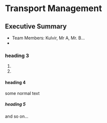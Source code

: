 # Transport Management

## Executive Summary
- Team Members: Kulvir, Mr A, Mr. B...
-  

### heading 3
1.
2.

#### heading 4
some normal text 

##### heading 5

and so on...